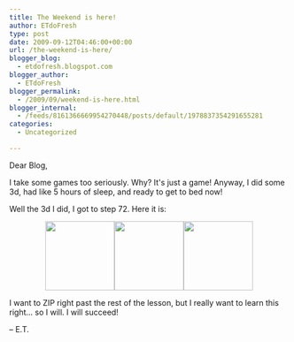 ```yaml
---
title: The Weekend is here!
author: ETdoFresh
type: post
date: 2009-09-12T04:46:00+00:00
url: /the-weekend-is-here/
blogger_blog:
  - etdofresh.blogspot.com
blogger_author:
  - ETdoFresh
blogger_permalink:
  - /2009/09/weekend-is-here.html
blogger_internal:
  - /feeds/8161366669954270448/posts/default/1978837354291655281
categories:
  - Uncategorized

---
```

Dear Blog,

I take some games too seriously. Why? It's just a game! Anyway, I did some 3d, had like 5 hours of sleep, and ready to get to bed now! 

Well the 3d I did, I got to step 72. Here it is: 

<p align="center">
  <a href="http://lh3.ggpht.com/_yEPuIWl8ybE/Sqsobt2B4gI/AAAAAAAAAiY/sxBPHCymYng/s1600/Chapter+06+-+Truck+Step+72+of+173+Front.png"><img src="http://lh3.ggpht.com/_yEPuIWl8ybE/Sqsobt2B4gI/AAAAAAAAAiY/sxBPHCymYng/s144/Chapter+06+-+Truck+Step+72+of+173+Front.png" width="125" /></a><a href="http://lh5.ggpht.com/_yEPuIWl8ybE/SqsobHthJVI/AAAAAAAAAiQ/ddxlO7R1Gs8/s1600/Chapter+06+-+Truck+Step+72+of+173+Side.png"><img src="http://lh5.ggpht.com/_yEPuIWl8ybE/SqsobHthJVI/AAAAAAAAAiQ/ddxlO7R1Gs8/s144/Chapter+06+-+Truck+Step+72+of+173+Side.png" width="125" /></a><a href="http://lh6.ggpht.com/_yEPuIWl8ybE/SqsoaqlMGTI/AAAAAAAAAiI/_NEdR6odDSY/s1600/Chapter+06+-+Truck+Step+72+of+173+Perspective.png"><img src="http://lh6.ggpht.com/_yEPuIWl8ybE/SqsoaqlMGTI/AAAAAAAAAiI/_NEdR6odDSY/s144/Chapter+06+-+Truck+Step+72+of+173+Perspective.png" width="125" /></a>
</p>

I want to ZIP right past the rest of the lesson, but I really want to learn this right... so I will. I will succeed! 

&#8211; E.T.